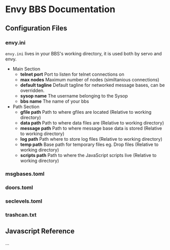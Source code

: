 # Envy BBS Documentation

## Configuration Files
### envy.ini

`envy.ini` lives in your BBS's working directory, it is used both by servo and envy.

 * Main Section
   * **telnet port** Port to listen for telnet connections on
   * **max nodes** Maximum number of nodes (similtanious connections)
   * **default tagline** Default tagline for networked message bases, can be overridden.
   * **sysop name** The username belonging to the Sysop
   * **bbs name** The name of your bbs
 * Path Section
   * **gfile path** Path to where gfiles are located (Relative to working directory)
   * **data path** Path to where data files are (Relative to working directory)
   * **message path** Path to where message base data is stored (Relative to working directory)
   * **log path** Path where to store log files (Relative to working directory)
   * **temp path** Base path for temporary files eg. Drop files (Relative to working directory)
   * **scripts path** Path to where the JavaScript scripts live (Relative to working directory)
  
### msgbases.toml

### doors.toml

### seclevels.toml

### trashcan.txt

## Javascript Reference

...

